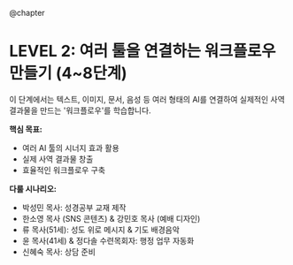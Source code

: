 @chapter

# LEVEL 2: 여러 툴을 연결하는 워크플로우 만들기 (4~8단계)

이 단계에서는 텍스트, 이미지, 문서, 음성 등 여러 형태의 AI를 연결하여 실제적인 사역 결과물을 만드는 '워크플로우'를 학습합니다.

**핵심 목표:**

- 여러 AI 툴의 시너지 효과 활용
- 실제 사역 결과물 창출
- 효율적인 워크플로우 구축

**다룰 시나리오:**

- 박성민 목사: 성경공부 교재 제작
- 한소영 목사 (SNS 콘텐츠) & 강민호 목사 (예배 디자인)
- 류 목사(51세): 성도 위로 메시지 & 기도 배경음악
- 윤 목사(41세) & 정다솔 수련목회자: 행정 업무 자동화
- 신혜숙 목사: 상담 준비
